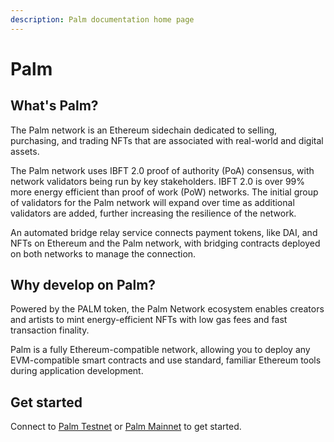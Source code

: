 ```yaml
---
description: Palm documentation home page
---
```


# Palm

## What's Palm?

The Palm network is an Ethereum sidechain dedicated to selling, purchasing, and trading NFTs that
are associated with real-world and digital assets.

The Palm network uses IBFT 2.0 proof of authority (PoA) consensus, with network validators being run
by key stakeholders. IBFT 2.0 is over 99% more energy efficient than proof of work (PoW) networks.
The initial group of validators for the Palm network will expand over time as additional validators
are added, further increasing the resilience of the network.

An automated bridge relay service connects payment tokens, like DAI, and NFTs on Ethereum and the
Palm network, with bridging contracts deployed on both networks to manage the connection.

## Why develop on Palm?

Powered by the PALM token, the Palm Network ecosystem enables creators and artists to mint
energy-efficient NFTs with low gas fees and fast transaction finality.

Palm is a fully Ethereum-compatible network, allowing you to deploy any EVM-compatible smart
contracts and use standard, familiar Ethereum tools during application development.

## Get started

Connect to [Palm Testnet] or [Palm Mainnet] to get started.

<!-- links -->
[standard ERC-721 tokens]: https://eips.ethereum.org/EIPS/eip-721
[Infura]: https://infura.io/
[Palm Mainnet]: Get-Started/Connect/Mainnet.md
[Palm Testnet]: Get-Started/Connect/Testnet.md
